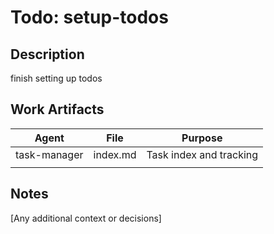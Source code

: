 # Todo: setup-todos

## Description

finish setting up todos

## Work Artifacts

| Agent        | File     | Purpose                 |
| ------------ | -------- | ----------------------- |
| task-manager | index.md | Task index and tracking |
|              |          |                         |

## Notes

[Any additional context or decisions]